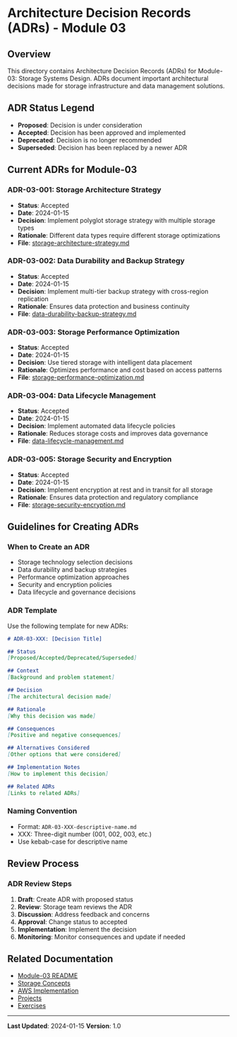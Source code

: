 # Architecture Decision Records (ADRs) - Module 03

## Overview
This directory contains Architecture Decision Records (ADRs) for Module-03: Storage Systems Design. ADRs document important architectural decisions made for storage infrastructure and data management solutions.

## ADR Status Legend
- **Proposed**: Decision is under consideration
- **Accepted**: Decision has been approved and implemented
- **Deprecated**: Decision is no longer recommended
- **Superseded**: Decision has been replaced by a newer ADR

## Current ADRs for Module-03

### ADR-03-001: Storage Architecture Strategy
- **Status**: Accepted
- **Date**: 2024-01-15
- **Decision**: Implement polyglot storage strategy with multiple storage types
- **Rationale**: Different data types require different storage optimizations
- **File**: [storage-architecture-strategy.md](./storage-architecture-strategy.md)

### ADR-03-002: Data Durability and Backup Strategy
- **Status**: Accepted
- **Date**: 2024-01-15
- **Decision**: Implement multi-tier backup strategy with cross-region replication
- **Rationale**: Ensures data protection and business continuity
- **File**: [data-durability-backup-strategy.md](./data-durability-backup-strategy.md)

### ADR-03-003: Storage Performance Optimization
- **Status**: Accepted
- **Date**: 2024-01-15
- **Decision**: Use tiered storage with intelligent data placement
- **Rationale**: Optimizes performance and cost based on access patterns
- **File**: [storage-performance-optimization.md](./storage-performance-optimization.md)

### ADR-03-004: Data Lifecycle Management
- **Status**: Accepted
- **Date**: 2024-01-15
- **Decision**: Implement automated data lifecycle policies
- **Rationale**: Reduces storage costs and improves data governance
- **File**: [data-lifecycle-management.md](./data-lifecycle-management.md)

### ADR-03-005: Storage Security and Encryption
- **Status**: Accepted
- **Date**: 2024-01-15
- **Decision**: Implement encryption at rest and in transit for all storage
- **Rationale**: Ensures data protection and regulatory compliance
- **File**: [storage-security-encryption.md](./storage-security-encryption.md)

## Guidelines for Creating ADRs

### When to Create an ADR
- Storage technology selection decisions
- Data durability and backup strategies
- Performance optimization approaches
- Security and encryption policies
- Data lifecycle and governance decisions

### ADR Template
Use the following template for new ADRs:

```markdown
# ADR-03-XXX: [Decision Title]

## Status
[Proposed/Accepted/Deprecated/Superseded]

## Context
[Background and problem statement]

## Decision
[The architectural decision made]

## Rationale
[Why this decision was made]

## Consequences
[Positive and negative consequences]

## Alternatives Considered
[Other options that were considered]

## Implementation Notes
[How to implement this decision]

## Related ADRs
[Links to related ADRs]
```

### Naming Convention
- Format: `ADR-03-XXX-descriptive-name.md`
- XXX: Three-digit number (001, 002, 003, etc.)
- Use kebab-case for descriptive name

## Review Process

### ADR Review Steps
1. **Draft**: Create ADR with proposed status
2. **Review**: Storage team reviews the ADR
3. **Discussion**: Address feedback and concerns
4. **Approval**: Change status to accepted
5. **Implementation**: Implement the decision
6. **Monitoring**: Monitor consequences and update if needed

## Related Documentation
- [Module-03 README](../README.md)
- [Storage Concepts](../concepts/)
- [AWS Implementation](../aws/)
- [Projects](../projects/)
- [Exercises](../exercises/)

---
**Last Updated**: 2024-01-15
**Version**: 1.0
